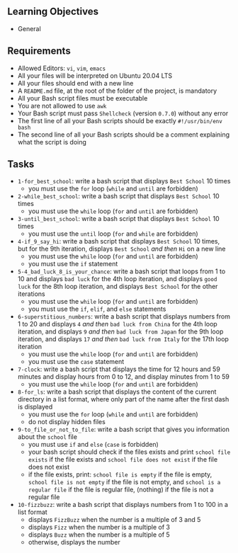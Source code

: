 ## Learning Objectives  
   
- General  
   
## Requirements  
   
- Allowed Editors: `vi`, `vim`, `emacs`  
- All your files will be interpreted on Ubuntu 20.04 LTS  
- All your files should end with a new line  
- A `README.md` file, at the root of the folder of the project, is mandatory  
- All your Bash script files must be executable  
- You are not allowed to use `awk`  
- Your Bash script must pass `Shellcheck` (version `0.7.0`) without any error  
- The first line of all your Bash scripts should be exactly `#!/usr/bin/env bash`  
- The second line of all your Bash scripts should be a comment explaining what the script is doing  
   
## Tasks  
   
- `1-for_best_school`: write a bash script that displays `Best School` 10 times  
	- you must use the `for` loop (`while` and `until` are forbidden)  
- `2-while_best_school`: write a bash script that displays `Best School` 10 times  
	- you must use the `while` loop (`for` and `until` are forbidden)  
- `3-until_best_school`: write a bash script that displays `Best School` 10 times  
	- you must use the `until` loop (`for` and `while` are forbidden)  
- `4-if_9_say_hi`: write a bash script that displays `Best School` 10 times, but for the 9th iteration, displays `Best School` *and then* `Hi` on a new line  
	- you must use the `while` loop (`for` and `until` are forbidden)  
	- you must use the `if` statement  
- `5-4_bad_luck_8_is_your_chance`: write a bash script that loops from 1 to 10 and displays `bad luck` for the 4th loop iteration, and displays `good luck` for the 8th loop iteration, and displays `Best School` for the other iterations  
	- you must use the `while` loop (`for` and `until` are forbidden)  
	- you must use the `if`, `elif`, and `else` statements  
- `6-superstitious_numbers`: write a bash script that displays numbers from 1 to 20 and displays `4` *and then* `bad luck from China` for the 4th loop iteration, and displays `9` *and then* `bad luck from Japan` for the 9th loop iteration, and displays `17` *and then* `bad luck from Italy` for the 17th loop iteration   
	- you must use the `while` loop (`for` and `until` are forbidden)  
	- you must use the `case` statement  
- `7-clock`: write a bash script that displays the time for 12 hours and 59 minutes and display hours from 0 to 12, and display minutes from 1 to 59  
	- you must use the `while` loop (`for` and `until` are forbidden)  
- `8-for_ls`: write a bash script that displays the content of the current directory in a list format, where only part of the name after the first dash is displayed  
	- you must use the `for` loop (`while` and `until` are forbidden)  
	- do not display hidden files  
- `9-to_file_or_not_to_file`: write a bash script that gives you information about the `school` file  
	- you must use `if` and `else` (`case` is forbidden)  
	- your bash script should check if the files exists and print `school file exists` if the file exists and `school file does not exist` if the file does not exist  
	- if the file exists, print: `school file is empty` if the file is empty, `school file is not empty` if the file is not empty, and `school is a regular file` if the file is regular file, (nothing) if the file is not a regular file   
- `10-fizzbuzz`: write a bash script that displays numbers from 1 to 100 in a list format 
	- displays `FizzBuzz` when the number is a multiple of 3 and 5  
	- displays `Fizz` when the number is a multiple of 3  
	- displays `Buzz` when the number is a multiple of 5  
	- otherwise, displays the number
